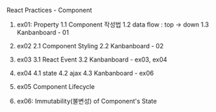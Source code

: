 React Practices - Component

1. ex01: Property
   1.1 Component 작성법
   1.2 data flow : top -> down
   1.3 Kanbanboard - 01

2. ex02
   2.1 Component Styling
   2.2 Kanbanboard - 02

3. ex03
   3.1 React Event
   3.2 Kanbanboard - ex03, ex04

4. ex04
   4.1 state
   4.2 ajax
   4.3 Kanbanboard - ex06

5. ex05
   Component Lifecycle

6. ex06:
   Immutability(불변성) of Component's State
